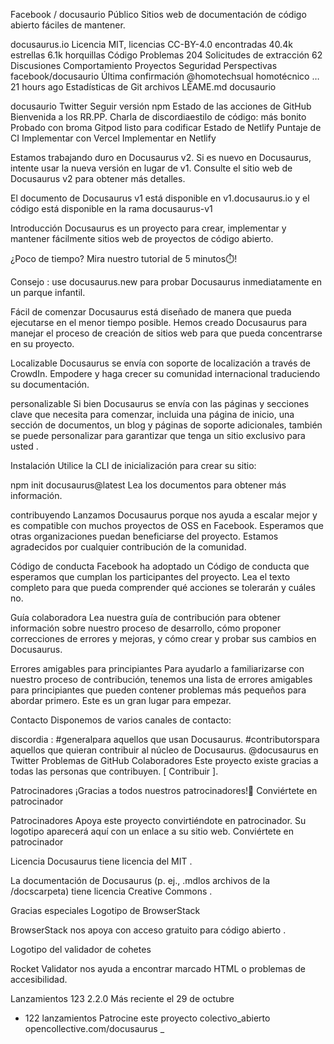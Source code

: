 
Facebook
/
docusaurio
Público
Sitios web de documentación de código abierto fáciles de mantener.

docusaurus.io
Licencia
 MIT, licencias CC-BY-4.0 encontradas
 40.4k estrellas 6.1k horquillas 
Código
Problemas
204
Solicitudes de extracción
62
Discusiones
Comportamiento
Proyectos
Seguridad
Perspectivas
facebook/docusaurio
Última confirmación
@homotechsual
homotécnico
…
21 hours ago
Estadísticas de Git
archivos
LÉAME.md
docusaurio

docusaurio
Twitter Seguir  versión npm Estado de las acciones de GitHub Bienvenida a los RR.PP. Charla de discordiaestilo de código: más bonito  Probado con broma Gitpod listo para codificar Estado de Netlify Puntaje de CI Implementar con Vercel Implementar en Netlify

Estamos trabajando duro en Docusaurus v2. Si es nuevo en Docusaurus, intente usar la nueva versión en lugar de v1. Consulte el sitio web de Docusaurus v2 para obtener más detalles.

El documento de Docusaurus v1 está disponible en v1.docusaurus.io y el código está disponible en la rama docusaurus-v1

Introducción
Docusaurus es un proyecto para crear, implementar y mantener fácilmente sitios web de proyectos de código abierto.

¿Poco de tiempo? Mira nuestro tutorial de 5 minutos⏱️!

Consejo : use docusaurus.new para probar Docusaurus inmediatamente en un parque infantil.

Fácil de comenzar
Docusaurus está diseñado de manera que pueda ejecutarse en el menor tiempo posible. Hemos creado Docusaurus para manejar el proceso de creación de sitios web para que pueda concentrarse en su proyecto.

Localizable
Docusaurus se envía con soporte de localización a través de CrowdIn. Empodere y haga crecer su comunidad internacional traduciendo su documentación.

personalizable
Si bien Docusaurus se envía con las páginas y secciones clave que necesita para comenzar, incluida una página de inicio, una sección de documentos, un blog y páginas de soporte adicionales, también se puede personalizar para garantizar que tenga un sitio exclusivo para usted .

Instalación
Utilice la CLI de inicialización para crear su sitio:

npm init docusaurus@latest
Lea los documentos para obtener más información.

contribuyendo
Lanzamos Docusaurus porque nos ayuda a escalar mejor y es compatible con muchos proyectos de OSS en Facebook. Esperamos que otras organizaciones puedan beneficiarse del proyecto. Estamos agradecidos por cualquier contribución de la comunidad.

Código de conducta
Facebook ha adoptado un Código de conducta que esperamos que cumplan los participantes del proyecto. Lea el texto completo para que pueda comprender qué acciones se tolerarán y cuáles no.

Guía colaboradora
Lea nuestra guía de contribución para obtener información sobre nuestro proceso de desarrollo, cómo proponer correcciones de errores y mejoras, y cómo crear y probar sus cambios en Docusaurus.

Errores amigables para principiantes
Para ayudarlo a familiarizarse con nuestro proceso de contribución, tenemos una lista de errores amigables para principiantes que pueden contener problemas más pequeños para abordar primero. Este es un gran lugar para empezar.

Contacto
Disponemos de varios canales de contacto:

discordia :
#generalpara aquellos que usan Docusaurus.
#contributorspara aquellos que quieran contribuir al núcleo de Docusaurus.
@docusaurus en Twitter
Problemas de GitHub
Colaboradores
Este proyecto existe gracias a todas las personas que contribuyen. [ Contribuir ].

Patrocinadores
¡Gracias a todos nuestros patrocinadores!🙏 Conviértete en patrocinador



Patrocinadores
Apoya este proyecto convirtiéndote en patrocinador. Su logotipo aparecerá aquí con un enlace a su sitio web. Conviértete en patrocinador

 

Licencia
Docusaurus tiene licencia del MIT .

La documentación de Docusaurus (p. ej., .mdlos archivos de la /docscarpeta) tiene licencia Creative Commons .

Gracias especiales
Logotipo de BrowserStack

BrowserStack nos apoya con acceso gratuito para código abierto .

Logotipo del validador de cohetes

Rocket Validator nos ayuda a encontrar marcado HTML o problemas de accesibilidad.

Lanzamientos 123
2.2.0
Más reciente
el 29 de octubre
+ 122 lanzamientos
Patrocine este proyecto
colectivo_abierto
opencollective.com/docusaurus _
